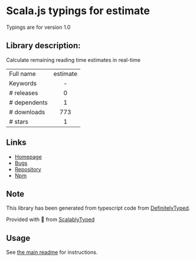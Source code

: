 
# Scala.js typings for estimate

Typings are for version 1.0

## Library description:
Calculate remaining reading time estimates in real-time

|                    |                 |
| ------------------ | :-------------: |
| Full name          | estimate |
| Keywords           | - |
| # releases         | 0 |
| # dependents       | 1 |
| # downloads        | 773 |
| # stars            | 1 |

## Links
- [Homepage](https://github.com/bevacqua/estimate)
- [Bugs](https://github.com/bevacqua/estimate/issues)
- [Repository](https://github.com/bevacqua/estimate)
- [Npm](https://www.npmjs.com/package/estimate)
    


## Note
This library has been generated from typescript code from [DefinitelyTyped](https://definitelytyped.org).

Provided with :purple_heart: from [ScalablyTyped](https://github.com/oyvindberg/ScalablyTyped)

## Usage
See [the main readme](../../readme.md) for instructions.


